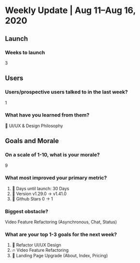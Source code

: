 # Weekly Update | Aug 11–Aug 16, 2020

## Launch

### Weeks to launch

3

## Users

### Users/prospective users talked to in the last week?

1

### What have you learned from them?

💅 UI/UX & Design Philosophy

## Goals and Morale

### On a scale of 1-10, what is your morale?

9

### What most improved your primary metric?

1. 🌈 Days until launch: 30 Days
2. 🚀 Version v1.29.0 -> v1.41.0
3. 🚗 Github Stars 0 -> 1

### Biggest obstacle?

Video Feature Refactoring (Asynchronous, Chat, Status)

### What are your top 1-3 goals for the next week?

1. 💅 Refactor UI/UX Design
2. 🔥 Video Feature Refactoring
3. 🚀 Landing Page Upgrade (About, Index, Pricing)
